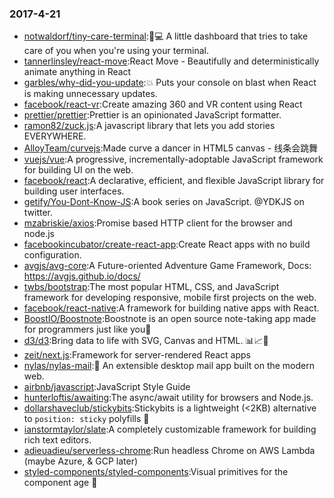 ### 2017-4-21 
* [notwaldorf/tiny-care-terminal](https://github.com//notwaldorf/tiny-care-terminal):💖💻 A little dashboard that tries to take care of you when you're using your terminal. 
* [tannerlinsley/react-move](https://github.com//tannerlinsley/react-move):React Move - Beautifully and deterministically animate anything in React 
* [garbles/why-did-you-update](https://github.com//garbles/why-did-you-update):💥 Puts your console on blast when React is making unnecessary updates. 
* [facebook/react-vr](https://github.com//facebook/react-vr):Create amazing 360 and VR content using React 
* [prettier/prettier](https://github.com//prettier/prettier):Prettier is an opinionated JavaScript formatter. 
* [ramon82/zuck.js](https://github.com//ramon82/zuck.js):A javascript library that lets you add stories EVERYWHERE. 
* [AlloyTeam/curvejs](https://github.com//AlloyTeam/curvejs):Made curve a dancer in HTML5 canvas - 线条会跳舞 
* [vuejs/vue](https://github.com//vuejs/vue):A progressive, incrementally-adoptable JavaScript framework for building UI on the web. 
* [facebook/react](https://github.com//facebook/react):A declarative, efficient, and flexible JavaScript library for building user interfaces. 
* [getify/You-Dont-Know-JS](https://github.com//getify/You-Dont-Know-JS):A book series on JavaScript. @YDKJS on twitter. 
* [mzabriskie/axios](https://github.com//mzabriskie/axios):Promise based HTTP client for the browser and node.js 
* [facebookincubator/create-react-app](https://github.com//facebookincubator/create-react-app):Create React apps with no build configuration. 
* [avgjs/avg-core](https://github.com//avgjs/avg-core):A Future-oriented Adventure Game Framework, Docs: https://avgjs.github.io/docs/ 
* [twbs/bootstrap](https://github.com//twbs/bootstrap):The most popular HTML, CSS, and JavaScript framework for developing responsive, mobile first projects on the web. 
* [facebook/react-native](https://github.com//facebook/react-native):A framework for building native apps with React. 
* [BoostIO/Boostnote](https://github.com//BoostIO/Boostnote):Boostnote is an open source note-taking app made for programmers just like you🚀 
* [d3/d3](https://github.com//d3/d3):Bring data to life with SVG, Canvas and HTML. 📊📈🎉 
* [zeit/next.js](https://github.com//zeit/next.js):Framework for server-rendered React apps 
* [nylas/nylas-mail](https://github.com//nylas/nylas-mail):💌 An extensible desktop mail app built on the modern web. 
* [airbnb/javascript](https://github.com//airbnb/javascript):JavaScript Style Guide 
* [hunterloftis/awaiting](https://github.com//hunterloftis/awaiting):The async/await utility for browsers and Node.js. 
* [dollarshaveclub/stickybits](https://github.com//dollarshaveclub/stickybits):Stickybits is a lightweight (<2KB) alternative to `position: sticky` polyfills 🍬 
* [ianstormtaylor/slate](https://github.com//ianstormtaylor/slate):A completely customizable framework for building rich text editors. 
* [adieuadieu/serverless-chrome](https://github.com//adieuadieu/serverless-chrome):Run headless Chrome on AWS Lambda (maybe Azure, & GCP later) 
* [styled-components/styled-components](https://github.com//styled-components/styled-components):Visual primitives for the component age 💅 
